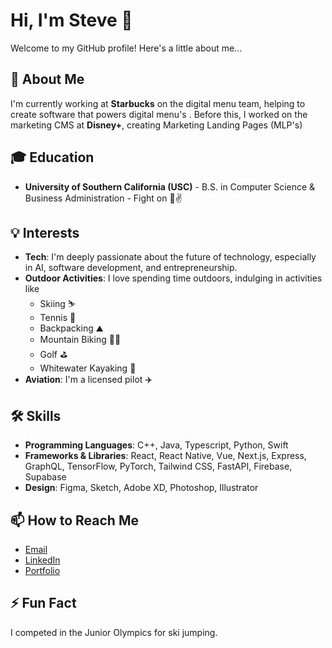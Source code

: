 # Hi, I'm Steve 👋

Welcome to my GitHub profile! Here's a little about me...

## 🚀 About Me

I'm currently working at **Starbucks** on the digital menu team, helping to create software that powers digital menu's . Before this, I worked on the marketing CMS at **Disney+**, creating Marketing Landing Pages (MLP's)

## 🎓 Education

- **University of Southern California (USC)** - B.S. in Computer Science & Business Administration - Fight on 💯✌️

## 💡 Interests

- **Tech**: I'm deeply passionate about the future of technology, especially in AI, software development, and entrepreneurship.
- **Outdoor Activities**: I love spending time outdoors, indulging in activities like
  - Skiing ⛷️
  - Tennis 🎾
  - Backpacking ⛰️
  - Mountain Biking 🚵‍♂️
  - Golf ⛳
  - Whitewater Kayaking 🌊
- **Aviation**: I'm a licensed pilot ✈️

## 🛠️ Skills

- **Programming Languages**: C++, Java, Typescript, Python, Swift
- **Frameworks & Libraries**: React, React Native, Vue, Next.js, Express, GraphQL, TensorFlow, PyTorch, Tailwind CSS, FastAPI, Firebase, Supabase
- **Design**: Figma, Sketch, Adobe XD, Photoshop, Illustrator

## 📫 How to Reach Me

- [Email](mailto:anderssj@usc.edu)
- [LinkedIn](https://www.linkedin.com/in/anderson9)
- [Portfolio](https://www.stephen-james-anderson.com)

## ⚡ Fun Fact

I competed in the Junior Olympics for ski jumping.


